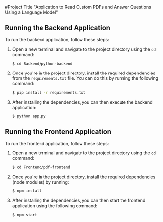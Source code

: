 #Project Title
"Application to Read Custom PDFs and Answer Questions Using a Language Model"

## Running the Backend Application

To run the backend application, follow these steps:

1. Open a new terminal and navigate to the project directory using the `cd` command:

    ```bash
    $ cd Backend/python-backend
    ```

2. Once you're in the project directory, install the required dependencies from the `requirements.txt` file. You can do this by running the following command:

    ```bash
    $ pip install -r requirements.txt
    ```

3. After installing the dependencies, you can then execute the backend application:

    ```bash
    $ python app.py
    ```




## Running the Frontend Application

To run the frontend application, follow these steps:

1. Open a new terminal and navigate to the project directory using the `cd` command:

    ```bash
    $ cd Frontend/pdf-frontend
    ```

2. Once you're in the project directory, install the required dependencies (node modules) by running:

    ```bash
    $ npm install
    ```
3. After installing the dependencies, you can then start the frontend application using the following command:

    ```bash
    $ npm start
    ```